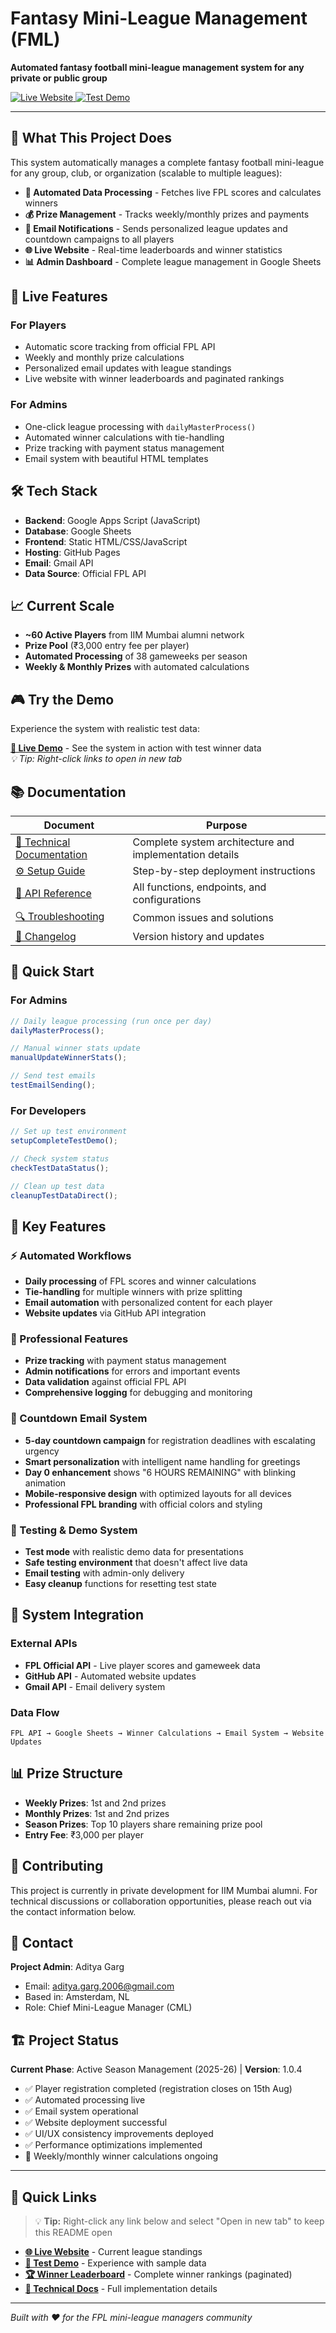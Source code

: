 # Fantasy Mini-League Management (FML)

**Automated fantasy football mini-league management system for any private or public group**

<a href="https://adigunners.github.io/" target="_blank" rel="noopener noreferrer">
  <img src="https://img.shields.io/badge/Live-Website-success?style=for-the-badge" alt="Live Website" />
</a>
<a href="https://adigunners.github.io/?test=true" target="_blank" rel="noopener noreferrer">
  <img src="https://img.shields.io/badge/Test-Demo-orange?style=for-the-badge" alt="Test Demo" />
</a>

---

## 🎯 What This Project Does

This system automatically manages a complete fantasy football mini-league for any group, club, or organization (scalable to multiple leagues):

- **🔄 Automated Data Processing** - Fetches live FPL scores and calculates winners
- **💰 Prize Management** - Tracks weekly/monthly prizes and payments
- **📧 Email Notifications** - Sends personalized league updates and countdown campaigns to all players
- **🌐 Live Website** - Real-time leaderboards and winner statistics
- **📊 Admin Dashboard** - Complete league management in Google Sheets

## 🚀 Live Features

### For Players

- Automatic score tracking from official FPL API
- Weekly and monthly prize calculations
- Personalized email updates with league standings
- Live website with winner leaderboards and paginated rankings

### For Admins

- One-click league processing with `dailyMasterProcess()`
- Automated winner calculations with tie-handling
- Prize tracking with payment status management
- Email system with beautiful HTML templates

## 🛠 Tech Stack

- **Backend**: Google Apps Script (JavaScript)
- **Database**: Google Sheets
- **Frontend**: Static HTML/CSS/JavaScript
- **Hosting**: GitHub Pages
- **Email**: Gmail API
- **Data Source**: Official FPL API

## 📈 Current Scale

- **~60 Active Players** from IIM Mumbai alumni network
- **Prize Pool** (₹3,000 entry fee per player)
- **Automated Processing** of 38 gameweeks per season
- **Weekly & Monthly Prizes** with automated calculations

## 🎮 Try the Demo

Experience the system with realistic test data:

**[📱 Live Demo](https://adigunners.github.io/?test=true)** - See the system in action with test winner data  
_💡 Tip: Right-click links to open in new tab_

## 📚 Documentation

| Document                                                      | Purpose                                                 |
| ------------------------------------------------------------- | ------------------------------------------------------- |
| [🔧 Technical Documentation](docs/TECHNICAL_DOCUMENTATION.md) | Complete system architecture and implementation details |
| [⚙️ Setup Guide](docs/SETUP_GUIDE.md)                         | Step-by-step deployment instructions                    |
| [📖 API Reference](docs/API_REFERENCE.md)                     | All functions, endpoints, and configurations            |
| [🔍 Troubleshooting](docs/TROUBLESHOOTING.md)                 | Common issues and solutions                             |
| [📝 Changelog](docs/CHANGELOG.md)                             | Version history and updates                             |

## 🚀 Quick Start

### For Admins

```javascript
// Daily league processing (run once per day)
dailyMasterProcess();

// Manual winner stats update
manualUpdateWinnerStats();

// Send test emails
testEmailSending();
```

### For Developers

```javascript
// Set up test environment
setupCompleteTestDemo();

// Check system status
checkTestDataStatus();

// Clean up test data
cleanupTestDataDirect();
```

## 🎯 Key Features

### ⚡ Automated Workflows

- **Daily processing** of FPL scores and winner calculations
- **Tie-handling** for multiple winners with prize splitting
- **Email automation** with personalized content for each player
- **Website updates** via GitHub API integration

### 💎 Professional Features

- **Prize tracking** with payment status management
- **Admin notifications** for errors and important events
- **Data validation** against official FPL API
- **Comprehensive logging** for debugging and monitoring

### 📧 Countdown Email System

- **5-day countdown campaign** for registration deadlines with escalating urgency
- **Smart personalization** with intelligent name handling for greetings
- **Day 0 enhancement** shows "6 HOURS REMAINING" with blinking animation
- **Mobile-responsive design** with optimized layouts for all devices
- **Professional FPL branding** with official colors and styling

### 🧪 Testing & Demo System

- **Test mode** with realistic demo data for presentations
- **Safe testing environment** that doesn't affect live data
- **Email testing** with admin-only delivery
- **Easy cleanup** functions for resetting test state

## 🔗 System Integration

### External APIs

- **FPL Official API** - Live player scores and gameweek data
- **GitHub API** - Automated website updates
- **Gmail API** - Email delivery system

### Data Flow

```
FPL API → Google Sheets → Winner Calculations → Email System → Website Updates
```

## 📊 Prize Structure

- **Weekly Prizes**: 1st and 2nd prizes
- **Monthly Prizes**: 1st and 2nd prizes
- **Season Prizes**: Top 10 players share remaining prize pool
- **Entry Fee**: ₹3,000 per player

## 🤝 Contributing

This project is currently in private development for IIM Mumbai alumni. For technical discussions or collaboration opportunities, please reach out via the contact information below.

## 📧 Contact

**Project Admin**: Aditya Garg

- Email: aditya.garg.2006@gmail.com
- Based in: Amsterdam, NL
- Role: Chief Mini-League Manager (CML)

## 🏗 Project Status

**Current Phase**: Active Season Management (2025-26) | **Version**: 1.0.4

- ✅ Player registration completed (registration closes on 15th Aug)
- ✅ Automated processing live
- ✅ Email system operational
- ✅ Website deployment successful
- ✅ UI/UX consistency improvements deployed
- ✅ Performance optimizations implemented
- 🔄 Weekly/monthly winner calculations ongoing

---

## 📱 Quick Links

> 💡 **Tip:** Right-click any link below and select "Open in new tab" to keep this README open

- **[🌐 Live Website](https://adigunners.github.io/)** - Current league standings
- **[🧪 Test Demo](https://adigunners.github.io/?test=true)** - Experience with sample data
- **[🏆 Winner Leaderboard](https://adigunners.github.io/winners.html)** - Complete winner rankings (paginated)
- **[📖 Technical Docs](docs/TECHNICAL_DOCUMENTATION.md)** - Full implementation details

---

_Built with ❤️ for the FPL mini-league managers community_
